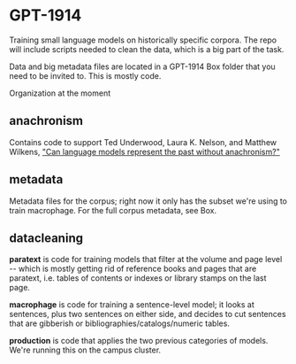 GPT-1914
========

Training small language models on historically specific corpora. The repo will include scripts needed to clean the data, which is a big part of the task.

Data and big metadata files are located in a GPT-1914 Box folder that you need to be invited to. This is mostly code.

Organization at the moment

anachronism
-----------
Contains code to support Ted Underwood, Laura K. Nelson, and Matthew Wilkens, ["Can language models represent the past without anachronism?"](https://arxiv.org/abs/2505.00030)

metadata
--------
Metadata files for the corpus; right now it only has the subset we're using to train macrophage.
For the full corpus metadata, see Box.

datacleaning
------------
**paratext** is code for training models that filter at the volume and page level -- which is mostly getting rid of reference books and pages that are paratext, i.e. tables of contents or indexes or library stamps on the last page.

**macrophage** is code for training a sentence-level model; it looks at sentences, plus two sentences on either side, and decides to cut sentences that are gibberish or bibliographies/catalogs/numeric tables.

**production** is code that applies the two previous categories of models. We're running this on the campus cluster.